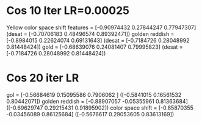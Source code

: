 # Cos 10 Iter LR=0.00025
Yellow color space shift features = [-0.90974432  0.27844247  0.77947307] (desat = [-0.70706183  0.48496574  0.89392471])
golden reddish  = [-0.8984015   0.22624074  0.69131643] (desat = [-0.7184726   0.28048992  0.81448424])
gold = [-0.68639076  0.24081407  0.79995823] (desat = [-0.7184726   0.28048992  0.81448424])

# Cos 20 iter LR
gol = [-0.56684619  0.15095586  0.7906062 ] ([-0.5841015   0.16561532  0.80442071])
golden reddish = [-0.88907057 -0.05355961  0.81363684] ([-0.69629747  0.29215431  0.91895902])
color space shift = [-0.85870355 -0.03456089  0.86125684] ([-0.5676617   0.29053605  0.83613169])



